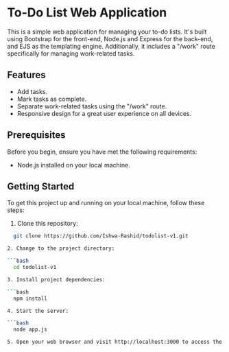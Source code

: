 # To-Do List Web Application

This is a simple web application for managing your to-do lists. It's built using Bootstrap for the front-end, Node.js and Express for the back-end, and EJS as the templating engine. Additionally, it includes a "/work" route specifically for managing work-related tasks.

## Features

- Add tasks.
- Mark tasks as complete.
- Separate work-related tasks using the "/work" route.
- Responsive design for a great user experience on all devices.

## Prerequisites

Before you begin, ensure you have met the following requirements:

- Node.js installed on your local machine.

## Getting Started

To get this project up and running on your local machine, follow these steps:

1. Clone this repository:

 ```bash
   git clone https://github.com/Ishwa-Rashid/todolist-v1.git

2. Change to the project directory:

 ```bash
   cd todolist-v1

3. Install project dependencies:

 ```bash
   npm install

4. Start the server:

 ```bash
   node app.js

5. Open your web browser and visit http://localhost:3000 to access the to-do list application.
